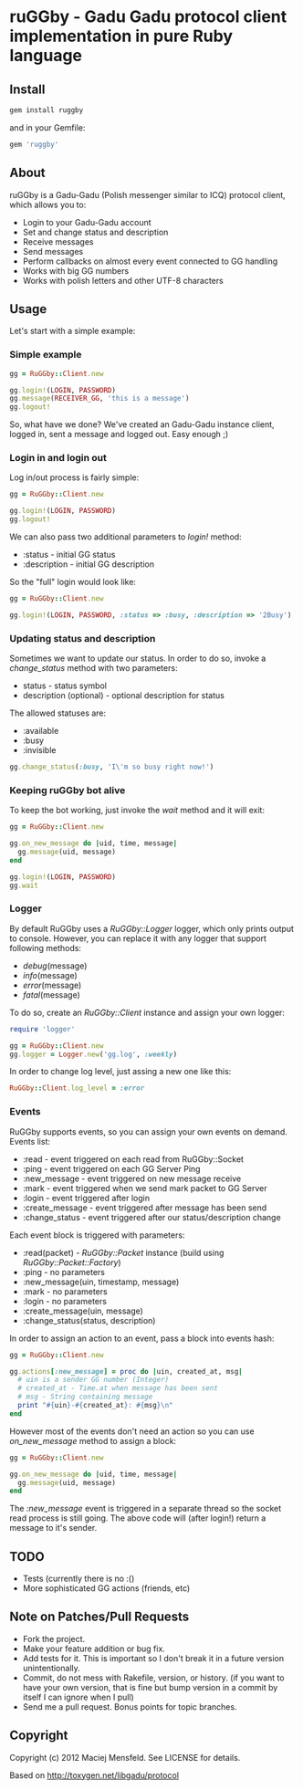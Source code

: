 # ruGGby - Gadu Gadu protocol client implementation in pure Ruby language

## Install

```ruby
gem install ruggby
```

and in your Gemfile:

```ruby
gem 'ruggby'
```

## About

ruGGby is a Gadu-Gadu (Polish messenger similar to ICQ) protocol client, which allows you to:

* Login to your Gadu-Gadu account
* Set and change status and description
* Receive messages
* Send messages
* Perform callbacks on almost every event connected to GG handling
* Works with big GG numbers
* Works with polish letters and other UTF-8 characters

## Usage

Let's start with a simple example:

### Simple example
```ruby
gg = RuGGby::Client.new

gg.login!(LOGIN, PASSWORD)
gg.message(RECEIVER_GG, 'this is a message')
gg.logout!
```

So, what have we done? We've created an Gadu-Gadu instance client, logged in, sent a message and logged out. Easy enough ;)

### Login in and login out

Log in/out process is fairly simple:

```ruby
gg = RuGGby::Client.new

gg.login!(LOGIN, PASSWORD)
gg.logout!
```

We can also pass two additional parameters to *login!* method:

* :status - initial GG status
* :description - initial GG description

So the "full" login would look like:

```ruby
gg = RuGGby::Client.new

gg.login!(LOGIN, PASSWORD, :status => :busy, :description => '2Busy')
```

### Updating status and description

Sometimes we want to update our status. In order to do so, invoke a *change_status* method with two parameters:

* status - status symbol
* description (optional) - optional description for status

The allowed statuses are:

* :available
* :busy
* :invisible

```ruby
gg.change_status(:busy, 'I\'m so busy right now!')
```

### Keeping ruGGby bot alive

To keep the bot working, just invoke the *wait* method and it will exit:

```ruby
gg = RuGGby::Client.new

gg.on_new_message do |uid, time, message|
  gg.message(uid, message)
end

gg.login!(LOGIN, PASSWORD)
gg.wait
```

### Logger

By default RuGGby uses a *RuGGby::Logger* logger, which only prints output to console. However, you can replace it with any logger that support following methods:

* *debug*(message)
* *info*(message)
* *error*(message)
* *fatal*(message)

To do so, create an *RuGGby::Client* instance and assign your own logger:

```ruby
require 'logger'

gg = RuGGby::Client.new
gg.logger = Logger.new('gg.log', :weekly)
```

In order to change log level, just assing a new one like this:

```ruby
RuGGby::Client.log_level = :error
```

### Events

RuGGby supports events, so you can assign your own events on demand. Events list:

* :read - event triggered on each read from RuGGby::Socket
* :ping - event triggered on each GG Server Ping
* :new_message - event triggered on new message receive
* :mark - event triggered when we send mark packet to GG Server
* :login - event triggered after login
* :create_message - event triggered after message has been send
* :change_status - event triggered after our status/description change

Each event block is triggered with parameters:

* :read(packet) - *RuGGby::Packet* instance (build using *RuGGby::Packet::Factory*)
* :ping - no parameters
* :new_message(uin, timestamp, message)
* :mark - no parameters
* :login - no parameters
* :create_message(uin, message)
* :change_status(status, description)

In order to assign an action to an event, pass a block into events hash:

```ruby
gg = RuGGby::Client.new

gg.actions[:new_message] = proc do |uin, created_at, msg|
  # uin is a sender GG number (Integer)
  # created_at - Time.at when message has been sent
  # msg - String containing message
  print "#{uin}-#{created_at}: #{msg}\n"
end
```

However most of the events don't need an action so you can use *on_new_message* method to assign a block:

```ruby
gg = RuGGby::Client.new

gg.on_new_message do |uid, time, message|
  gg.message(uid, message)
end
```

The *:new_message* event is triggered in a separate thread so the socket read process is still going. The above code will (after login!) return a message to it's sender.

## TODO

* Tests (currently there is no :()
* More sophisticated GG actions (friends, etc)

## Note on Patches/Pull Requests

* Fork the project.
* Make your feature addition or bug fix.
* Add tests for it. This is important so I don't break it in a future version unintentionally.
* Commit, do not mess with Rakefile, version, or history.
  (if you want to have your own version, that is fine but bump version in a commit by itself I can ignore when I pull)
* Send me a pull request. Bonus points for topic branches.

## Copyright

Copyright (c) 2012 Maciej Mensfeld. See LICENSE for details.

Based on http://toxygen.net/libgadu/protocol
